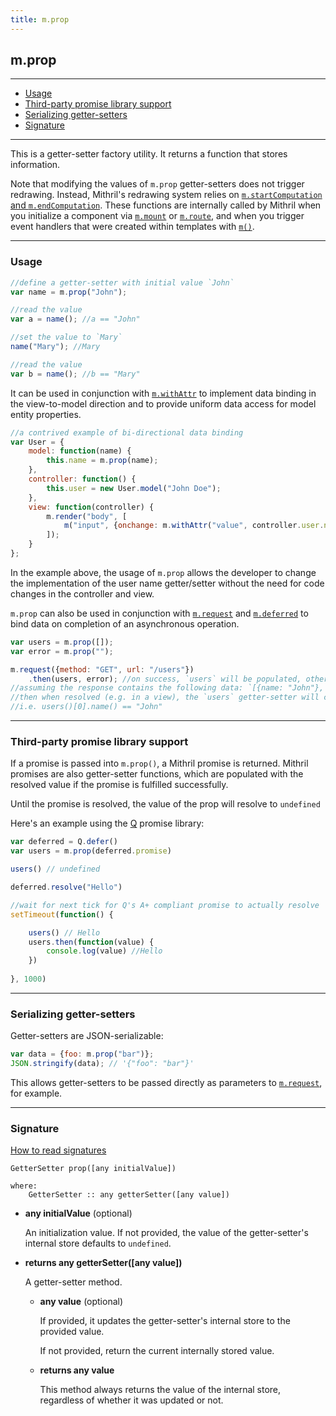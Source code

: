 ```yaml
---
title: m.prop
---
```


## m.prop

---

- [Usage](#usage)
- [Third-party promise library support](#third-party-promise-library-support)
- [Serializing getter-setters](#serializing-getter-setters)
- [Signature](#signature)

---

This is a getter-setter factory utility. It returns a function that stores information.

Note that modifying the values of `m.prop` getter-setters does not trigger redrawing. Instead, Mithril's redrawing system relies on [`m.startComputation` and `m.endComputation`](mithril.computation.md). These functions are internally called by Mithril when you initialize a component via [`m.mount`](mithril.mount.md) or [`m.route`](mithril.route.md), and when you trigger event handlers that were created within templates with [`m()`](mithril.md). 

---

### Usage

```javascript
//define a getter-setter with initial value `John`
var name = m.prop("John");

//read the value
var a = name(); //a == "John"

//set the value to `Mary`
name("Mary"); //Mary

//read the value
var b = name(); //b == "Mary"
```

It can be used in conjunction with [`m.withAttr`](mithril.withAttr.md) to implement data binding in the view-to-model direction and to provide uniform data access for model entity properties.

```javascript
//a contrived example of bi-directional data binding
var User = {
	model: function(name) {
		this.name = m.prop(name);
	},
	controller: function() {
		this.user = new User.model("John Doe");
	},
	view: function(controller) {
		m.render("body", [
			m("input", {onchange: m.withAttr("value", controller.user.name), value: controller.user.name()})
		]);
	}
};
```

In the example above, the usage of `m.prop` allows the developer to change the implementation of the user name getter/setter without the need for code changes in the controller and view.

`m.prop` can also be used in conjunction with [`m.request`](mithril.request.md) and [`m.deferred`](mithril.deferred.md) to bind data on completion of an asynchronous operation.

```javascript
var users = m.prop([]);
var error = m.prop("");

m.request({method: "GET", url: "/users"})
	.then(users, error); //on success, `users` will be populated, otherwise `error` will be populated
//assuming the response contains the following data: `[{name: "John"}, {name: "Mary"}]`
//then when resolved (e.g. in a view), the `users` getter-setter will contain a list of User instances
//i.e. users()[0].name() == "John"
```

---

### Third-party promise library support

If a promise is passed into `m.prop()`, a Mithril promise is returned. Mithril promises are also getter-setter functions, which are populated with the resolved value if the promise is fulfilled successfully.

Until the promise is resolved, the value of the prop will resolve to `undefined`

Here's an example using the [Q](https://github.com/kriskowal/q) promise library:

```javascript
var deferred = Q.defer()
var users = m.prop(deferred.promise)

users() // undefined

deferred.resolve("Hello")

//wait for next tick for Q's A+ compliant promise to actually resolve
setTimeout(function() {

	users() // Hello
	users.then(function(value) {
		console.log(value) //Hello
	})
	
}, 1000)
```

---

### Serializing getter-setters

Getter-setters are JSON-serializable:

```javascript
var data = {foo: m.prop("bar")};
JSON.stringify(data); // '{"foo": "bar"}'
```

This allows getter-setters to be passed directly as parameters to [`m.request`](mithril.request.md), for example.

---

### Signature

[How to read signatures](how-to-read-signatures.md)

```clike
GetterSetter prop([any initialValue])

where:
	GetterSetter :: any getterSetter([any value])
```

-	**any initialValue** (optional)

	An initialization value. If not provided, the value of the getter-setter's internal store defaults to `undefined`.

-	**returns any getterSetter([any value])**

	A getter-setter method.

	-	**any value** (optional)

		If provided, it updates the getter-setter's internal store to the provided value.

		If not provided, return the current internally stored value.

	-	**returns any value**

		This method always returns the value of the internal store, regardless of whether it was updated or not.
